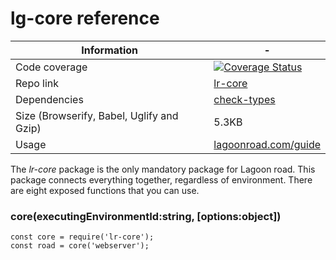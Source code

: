 # lg-core reference
| Information | - |
| ----------- | - |
| Code coverage | [![Coverage Status](https://coveralls.io/repos/github/lagoon-road/lr-core/badge.svg?branch=master)](https://coveralls.io/github/lagoon-road/lr-core?branch=master) |
| Repo link | [lr-core](https://github.com/lagoon-road/lr-core) |
| Dependencies | [check-types](https://www.npmjs.com/package/check-types) |
| Size (Browserify, Babel, Uglify and Gzip)| 5.3KB |
| Usage | [lagoonroad.com/guide](https://www.lagoonroad.com/guide) |

The _lr-core_ package is the only mandatory package for Lagoon road. This package connects everything together, regardless of environment. There are eight exposed functions that you can use.

### core(executingEnvironmentId:string, [options:object])

```
const core = require('lr-core');
const road = core('webserver');
```
